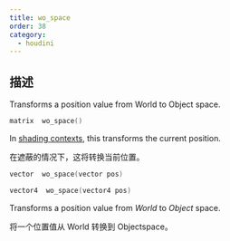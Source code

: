 ```yaml
---
title: wo_space
order: 38
category:
  - houdini
---
```

    
## 描述

Transforms a position value from World to Object space.

```c
matrix  wo_space()
```

In [shading contexts](../contexts/shading_contexts.html), this transforms the
current position.

在遮蔽的情况下，这将转换当前位置。

```c
vector  wo_space(vector pos)
```

```c
vector4  wo_space(vector4 pos)
```

Transforms a position value from _World_ to _Object_ space.

将一个位置值从 World 转换到 Objectspace。
